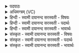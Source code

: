 <details><summary>पदपाठः</summary>

दे॒वी इति॑ दे॒वी। ऊ॒र्ज्जाहु॑ती॒ इत्यू॒र्जाऽआहु॑ती। दुघे॒ इति॒ दुघे॑। सु॒दुघेति॑ सु॒ऽदुघा। इन्द्रे॑। सर॑स्वती। अ॒श्विना॑। भि॒षजा॑। अ॒व॒तः॒। शु॒क्रम्। न। ज्योतिः॑। स्तन॑योः। आहु॑ती॒ इत्याऽहु॑ती। ध॒त्त॒। इ॒न्द्रि॒यम्। व॒सु॒वन॒ इति॑ वसु॒ऽवने॑। व॒सु॒धेय॒स्येति॑ वसु॒ऽधेय॑स्य। व्य॒न्तु॒। यज॑। ५२।
</details>

<details><summary>अधिमन्त्रम् (VC)</summary>

- अश्व्यादयो देवताः
- स्वस्त्यात्रेय ऋषिः
- त्रिष्टुप्
- धैवतः
</details>

<details><summary>हिन्दी - स्वामी दयानन्द सरस्वती  - विषयः</summary>

फिर मनुष्यों को कैसे अपना वर्त्ताव वर्त्तना चाहिये, इस विषय को अगले मन्त्र में कहा है ॥
</details>

<details><summary>हिन्दी - स्वामी दयानन्द सरस्वती  - पदार्थः</summary>

पदार्थान्वयभाषाः -  हे विद्वानो ! तुम लोग जैसे (देवी) मनोहर (दुघे) उत्तमता पूरण करनेवाली प्रातः सायं वेला वा (इन्द्रे) परम ऐश्वर्य के निमित्तम (ऊर्ज्जाहुती) अन्न की आहुति (सरस्वती) विशेष ज्ञान कराने हारी स्त्री वा (सुदुघा) सुख पूरण करने हारे (भिषजा) अच्छे वैद्य (अश्विना) वा पढ़ाने और उपदेश करने हारे विद्वान् (शुक्रम्) शुद्ध जल के (न) समान (ज्योतिः) प्रकाश की (अवतः) रक्षा करते हैं, वैसे (स्तनयोः) शरीर में स्तनों की जो (आहुती) ग्रहण करने योग्य क्रिया है, उनको (धत्त) धारण करो और (वसुधेयस्य) जिस में धन धरा हुआ उस संसार के बीच (वसुवने) धन के सेवन करनेवाले के लिए (इन्द्रियम्) धन को धारण करो, जिससे उन उक्त पदार्थों को साधारण सब मनुष्य (व्यन्तु) प्राप्त हों। हे गुणों के ग्रहण करने हारे जन ! वैसे तू सब व्यवहारों की (यज) सङ्गति किया कर ॥५२ ॥
</details>

<details><summary>हिन्दी - स्वामी दयानन्द सरस्वती  - भावार्थः</summary>

भावार्थभाषाः -   इस मन्त्र में उपमा और वाचकलुप्तोपमालङ्कार हैं। जैसे अच्छे वैद्य अपने और दूसरों के शरीरों की रक्षा करके वृद्धि करते कराते हैं, वैसे सब को चाहिए कि धन की रक्षा करके उस की वृद्धि करें, जिससे इस संसार में अतुल सुख हो ॥५२ ॥
</details>

<details><summary>संस्कृत - स्वामी दयानन्द सरस्वती  - विषयः</summary>

पुनर्मनुष्यैः कथं वर्त्तितव्यमित्याह ॥
</details>

<details><summary>संस्कृत - स्वामी दयानन्द सरस्वती  - पदार्थः</summary>

पदार्थान्वयभाषाः -  हे विद्वांसो ! यूयं यथा देवी दुघे इन्द्र ऊर्जाहुती सरस्वती सुदुघा भिषजाऽश्विना च शुक्रं न ज्योतिरवतस्तया स्तनयोराहुती धत्त वसुधेयस्य वसुवन इन्द्रियं धत्त येनैतानि सर्वे व्यन्तु। हे गुणग्राहिन् ! तथा त्वं यज ॥५२ ॥
</details>

<details><summary>संस्कृत - स्वामी दयानन्द सरस्वती  - भावार्थः</summary>

भावार्थभाषाः -  अत्रोपमावाचकलुप्तोपमालङ्कारौ। यथा सद्वैद्याः स्वानि परेषां च शरीराणि रक्षयित्वा वर्द्धयन्ति तथा सर्वैर्धनं रक्षयित्वा वर्धनीयं येनाऽस्मिन् संसारेऽतुलं सुखं भूयात्॥५२ ॥
</details>